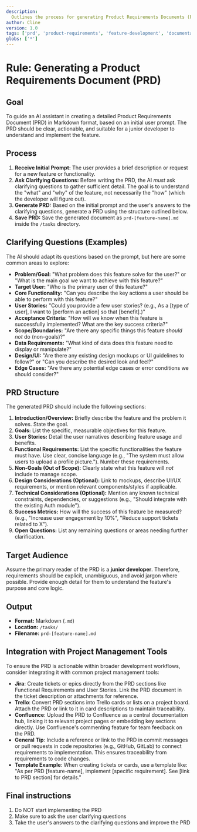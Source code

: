 ```yaml
---
description:
  Outlines the process for generating Product Requirements Documents (PRDs) based on user input for feature development.
author: Cline
version: 1.0
tags: ['prd', 'product-requirements', 'feature-development', 'documentation']
globs: ['*']
---
```


# Rule: Generating a Product Requirements Document (PRD)

## Goal

To guide an AI assistant in creating a detailed Product Requirements Document (PRD) in Markdown format, based on an
initial user prompt. The PRD should be clear, actionable, and suitable for a junior developer to understand and
implement the feature.

## Process

1. **Receive Initial Prompt:** The user provides a brief description or request for a new feature or functionality.
2. **Ask Clarifying Questions:** Before writing the PRD, the AI _must_ ask clarifying questions to gather sufficient
   detail. The goal is to understand the "what" and "why" of the feature, not necessarily the "how" (which the developer
   will figure out).
3. **Generate PRD:** Based on the initial prompt and the user's answers to the clarifying questions, generate a PRD
   using the structure outlined below.
4. **Save PRD:** Save the generated document as `prd-[feature-name].md` inside the `/tasks` directory.

## Clarifying Questions (Examples)

The AI should adapt its questions based on the prompt, but here are some common areas to explore:

- **Problem/Goal:** "What problem does this feature solve for the user?" or "What is the main goal we want to achieve
  with this feature?"
- **Target User:** "Who is the primary user of this feature?"
- **Core Functionality:** "Can you describe the key actions a user should be able to perform with this feature?"
- **User Stories:** "Could you provide a few user stories? (e.g., As a [type of user], I want to [perform an action] so
  that [benefit].)"
- **Acceptance Criteria:** "How will we know when this feature is successfully implemented? What are the key success
  criteria?"
- **Scope/Boundaries:** "Are there any specific things this feature _should not_ do (non-goals)?"
- **Data Requirements:** "What kind of data does this feature need to display or manipulate?"
- **Design/UI:** "Are there any existing design mockups or UI guidelines to follow?" or "Can you describe the desired
  look and feel?"
- **Edge Cases:** "Are there any potential edge cases or error conditions we should consider?"

## PRD Structure

The generated PRD should include the following sections:

1. **Introduction/Overview:** Briefly describe the feature and the problem it solves. State the goal.
2. **Goals:** List the specific, measurable objectives for this feature.
3. **User Stories:** Detail the user narratives describing feature usage and benefits.
4. **Functional Requirements:** List the specific functionalities the feature must have. Use clear, concise language
   (e.g., "The system must allow users to upload a profile picture."). Number these requirements.
5. **Non-Goals (Out of Scope):** Clearly state what this feature will _not_ include to manage scope.
6. **Design Considerations (Optional):** Link to mockups, describe UI/UX requirements, or mention relevant
   components/styles if applicable.
7. **Technical Considerations (Optional):** Mention any known technical constraints, dependencies, or suggestions (e.g.,
   "Should integrate with the existing Auth module").
8. **Success Metrics:** How will the success of this feature be measured? (e.g., "Increase user engagement by 10%",
   "Reduce support tickets related to X").
9. **Open Questions:** List any remaining questions or areas needing further clarification.

## Target Audience

Assume the primary reader of the PRD is a **junior developer**. Therefore, requirements should be explicit, unambiguous,
and avoid jargon where possible. Provide enough detail for them to understand the feature's purpose and core logic.

## Output

- **Format:** Markdown (`.md`)
- **Location:** `/tasks/`
- **Filename:** `prd-[feature-name].md`

## Integration with Project Management Tools

To ensure the PRD is actionable within broader development workflows, consider integrating it with common project
management tools:

- **Jira**: Create tickets or epics directly from the PRD sections like Functional Requirements and User Stories. Link
  the PRD document in the ticket description or attachments for reference.
- **Trello**: Convert PRD sections into Trello cards or lists on a project board. Attach the PRD or link to it in card
  descriptions to maintain traceability.
- **Confluence**: Upload the PRD to Confluence as a central documentation hub, linking it to relevant project pages or
  embedding key sections directly. Use Confluence's commenting feature for team feedback on the PRD.
- **General Tip**: Include a reference or link to the PRD in commit messages or pull requests in code repositories
  (e.g., GitHub, GitLab) to connect requirements to implementation. This ensures traceability from requirements to code
  changes.
- **Template Example**: When creating tickets or cards, use a template like: "As per PRD [feature-name], implement
  [specific requirement]. See [link to PRD section] for details."

## Final instructions

1. Do NOT start implementing the PRD
2. Make sure to ask the user clarifying questions
3. Take the user's answers to the clarifying questions and improve the PRD
